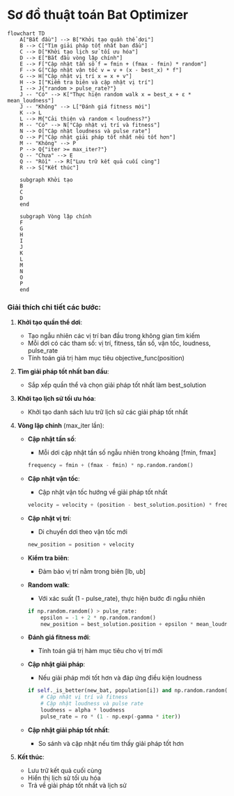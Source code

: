 # Sơ đồ thuật toán Bat Optimizer

```mermaid
flowchart TD
    A["Bắt đầu"] --> B["Khởi tạo quần thể dơi"]
    B --> C["Tìm giải pháp tốt nhất ban đầu"]
    C --> D["Khởi tạo lịch sử tối ưu hóa"]
    D --> E["Bắt đầu vòng lặp chính"]
    E --> F["Cập nhật tần số f = fmin + (fmax - fmin) * random"]
    F --> G["Cập nhật vận tốc v = v + (x - best_x) * f"]
    G --> H["Cập nhật vị trí x = x + v"]
    H --> I["Kiểm tra biên và cập nhật vị trí"]
    I --> J{"random > pulse_rate?"}
    J -- "Có" --> K["Thực hiện random walk x = best_x + ε * mean_loudness"]
    J -- "Không" --> L["Đánh giá fitness mới"]
    K --> L
    L --> M{"Cải thiện và random < loudness?"}
    M -- "Có" --> N["Cập nhật vị trí và fitness"]
    N --> O["Cập nhật loudness và pulse rate"]
    O --> P["Cập nhật giải pháp tốt nhất nếu tốt hơn"]
    M -- "Không" --> P
    P --> Q{"iter >= max_iter?"}
    Q -- "Chưa" --> E
    Q -- "Rồi" --> R["Lưu trữ kết quả cuối cùng"]
    R --> S["Kết thúc"]
    
    subgraph Khởi tạo
    B
    C
    D
    end
    
    subgraph Vòng lặp chính
    F
    G
    H
    I
    J
    K
    L
    M
    N
    O
    P
    end
```

### Giải thích chi tiết các bước:

1. **Khởi tạo quần thể dơi**:
   - Tạo ngẫu nhiên các vị trí ban đầu trong không gian tìm kiếm
   - Mỗi dơi có các tham số: vị trí, fitness, tần số, vận tốc, loudness, pulse_rate
   - Tính toán giá trị hàm mục tiêu objective_func(position)

2. **Tìm giải pháp tốt nhất ban đầu**:
   - Sắp xếp quần thể và chọn giải pháp tốt nhất làm best_solution

3. **Khởi tạo lịch sử tối ưu hóa**:
   - Khởi tạo danh sách lưu trữ lịch sử các giải pháp tốt nhất

4. **Vòng lặp chính** (max_iter lần):
   - **Cập nhật tần số**:
     * Mỗi dơi cập nhật tần số ngẫu nhiên trong khoảng [fmin, fmax]
     ```python
     frequency = fmin + (fmax - fmin) * np.random.random()
     ```

   - **Cập nhật vận tốc**:
     * Cập nhật vận tốc hướng về giải pháp tốt nhất
     ```python
     velocity = velocity + (position - best_solution.position) * frequency
     ```

   - **Cập nhật vị trí**:
     * Di chuyển dơi theo vận tốc mới
     ```python
     new_position = position + velocity
     ```

   - **Kiểm tra biên**:
     * Đảm bảo vị trí nằm trong biên [lb, ub]

   - **Random walk**:
     * Với xác suất (1 - pulse_rate), thực hiện bước đi ngẫu nhiên
     ```python
     if np.random.random() > pulse_rate:
         epsilon = -1 + 2 * np.random.random()
         new_position = best_solution.position + epsilon * mean_loudness
     ```

   - **Đánh giá fitness mới**:
     * Tính toán giá trị hàm mục tiêu cho vị trí mới

   - **Cập nhật giải pháp**:
     * Nếu giải pháp mới tốt hơn và đáp ứng điều kiện loudness
     ```python
     if self._is_better(new_bat, population[i]) and np.random.random() < loudness:
         # Cập nhật vị trí và fitness
         # Cập nhật loudness và pulse rate
         loudness = alpha * loudness
         pulse_rate = ro * (1 - np.exp(-gamma * iter))
     ```

   - **Cập nhật giải pháp tốt nhất**:
     * So sánh và cập nhật nếu tìm thấy giải pháp tốt hơn

5. **Kết thúc**:
   - Lưu trữ kết quả cuối cùng
   - Hiển thị lịch sử tối ưu hóa
   - Trả về giải pháp tốt nhất và lịch sử
